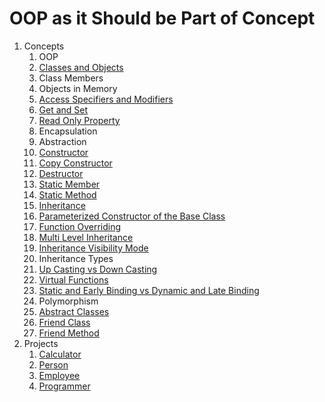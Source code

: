 # OOP as it Should be Part of Concept

1. Concepts
    1. OOP
    2. [Classes and Objects](src/_1_concepts/_1_2_classes_and_objects)
    3. Class Members
    4. Objects in Memory
    5. [Access Specifiers and Modifiers](src/_1_concepts/_1_5_access_specifiers_and_modifiers)
    6. [Get and Set](src/_1_concepts/_1_6_get_and_set)
    7. [Read Only Property](src/_1_concepts/_1_7_read_only_property)
    8. Encapsulation
    9. Abstraction
    10. [Constructor](src/_1_concepts/_1_10_constructor)
    11. [Copy Constructor](src/_1_concepts/_1_11_copy_constructor)
    12. [Destructor](src/_1_concepts/_1_12_destructor)
    13. [Static Member](src/_1_concepts/_1_13_static_member)
    14. [Static Method](src/_1_concepts/_1_14_static_method)
    15. [Inheritance](src/_1_concepts/_1_15_inheritance)
    16. [Parameterized Constructor of the Base Class](src/_1_concepts/_1_16_parameterized_constructor_of_the_base_class)
    17. [Function Overriding](src/_1_concepts/_1_17_function_overriding)
    18. [Multi Level Inheritance](src/_1_concepts/_1_18_multi_level_inheritance)
    19. [Inheritance Visibility Mode](src/_1_concepts/_1_19_inheritance_visibility_mode)
    20. Inheritance Types
    21. [Up Casting vs Down Casting](src/_1_concepts/_1_21_up_casting_vs_down_casting)
    22. [Virtual Functions](src/_1_concepts/_1_22_virtual_functions)
    23. [Static and Early Binding vs Dynamic and Late Binding](src/_1_concepts/_1_23_static_and_early_binding_vs_dynamic_and_late_binding)
    24. Polymorphism
    25. [Abstract Classes](src/_1_concepts/_1_25_abstract_class)
    26. [Friend Class](src/_1_concepts/_1_26_friend_class)
    27. [Friend Method](src/_1_concepts/_1_27_friend_method)
2. Projects
    1. [Calculator](src/_2_projects/_2_1_calculator)
    2. [Person](src/_2_projects/_2_2_person)
    3. [Employee](src/_2_projects/_2_3_employee)
    4. [Programmer](src/_2_projects/_2_4_programmer)